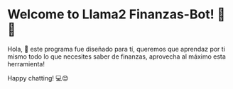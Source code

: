 # Welcome to Llama2 Finanzas-Bot! 🚀🤖

Hola, 👋 este programa fue diseñado para tí, queremos que aprendaz por ti mismo todo lo que necesites saber de finanzas, aprovecha al máximo esta herramienta!

Happy chatting! 💻😊


